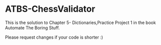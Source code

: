# ATBS-ChessValidator
This is the solution to Chapter 5- Dictionaries,Practice Project 1 in the book Automate The Boring Stuff.


Please request changes if your code is shorter :)
